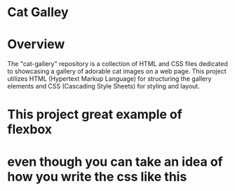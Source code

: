 # Cat Galley 
# Overview
The "cat-gallery" repository is a collection of HTML and CSS files dedicated to showcasing a gallery of adorable cat images on a web page. This project utilizes HTML (Hypertext Markup Language) for structuring the gallery elements and CSS (Cascading Style Sheets) for styling and layout.
# This project great example of flexbox
# even though you can take an idea of how you write the css like this
